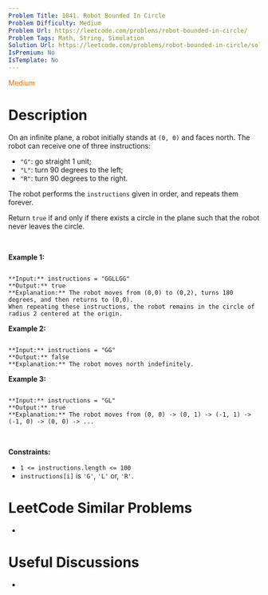 ```yaml
---
Problem Title: 1041. Robot Bounded In Circle
Problem Difficulty: Medium
Problem Url: https://leetcode.com/problems/robot-bounded-in-circle/
Problem Tags: Math, String, Simulation
Solution Url: https://leetcode.com/problems/robot-bounded-in-circle/solution/
IsPremium: No
IsTemplate: No
---
```


<span style="color: rgb(239, 108, 0);">Medium</span>

# Description

On an infinite plane, a robot initially stands at `(0, 0)` and faces north. The robot can receive one of three instructions:


* `"G"`: go straight 1 unit;
* `"L"`: turn 90 degrees to the left;
* `"R"`: turn 90 degrees to the right.


The robot performs the `instructions` given in order, and repeats them forever.


Return `true` if and only if there exists a circle in the plane such that the robot never leaves the circle.


 


**Example 1:**



```

**Input:** instructions = "GGLLGG"
**Output:** true
**Explanation:** The robot moves from (0,0) to (0,2), turns 180 degrees, and then returns to (0,0).
When repeating these instructions, the robot remains in the circle of radius 2 centered at the origin.
```

**Example 2:**



```

**Input:** instructions = "GG"
**Output:** false
**Explanation:** The robot moves north indefinitely.
```

**Example 3:**



```

**Input:** instructions = "GL"
**Output:** true
**Explanation:** The robot moves from (0, 0) -> (0, 1) -> (-1, 1) -> (-1, 0) -> (0, 0) -> ...
```

 


**Constraints:**


* `1 <= instructions.length <= 100`
* `instructions[i]` is `'G'`, `'L'` or, `'R'`.




# LeetCode Similar Problems

- []()

# Useful Discussions

- []()
